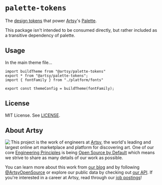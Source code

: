 # `palette-tokens`

The [design tokens](https://www.lightningdesignsystem.com/design-tokens/) that power [Artsy](https://www.artsy.net)'s [Palette](https://palette.artsy.net).

This package isn't intended to be consumed directly, but rather included as a transitive dependency of palette.

## Usage

In the main theme file...

```
import buildTheme from "@artsy/palette-tokens"
export * from "@artsy/palette-tokens";
import { fontFamily } from "./platform/fonts"

export const themeConfig = buildTheme(fontFamily);
```

## License

MIT License. See [LICENSE](../../LICENSE).

## About Artsy

<a href="https://www.artsy.net/">
  <img align="left" src="https://avatars2.githubusercontent.com/u/546231?s=200&v=4"/>
</a>

This project is the work of engineers at [Artsy][footer_website], the world's
leading and largest online art marketplace and platform for discovering art.
One of our core [Engineering Principles][footer_principles] is being [Open
Source by Default][footer_open] which means we strive to share as many details
of our work as possible.

You can learn more about this work from [our blog][footer_blog] and by following
[@ArtsyOpenSource][footer_twitter] or explore our public data by checking out
[our API][footer_api]. If you're interested in a career at Artsy, read through
our [job postings][footer_jobs]!

[footer_website]: https://www.artsy.net/
[footer_principles]: https://github.com/artsy/README/blob/master/culture/engineering-principles.md
[footer_open]: https://github.com/artsy/README/blob/master/culture/engineering-principles.md#open-source-by-default
[footer_blog]: https://artsy.github.io/
[footer_twitter]: https://twitter.com/ArtsyOpenSource
[footer_api]: https://developers.artsy.net/
[footer_jobs]: https://www.artsy.net/jobs
